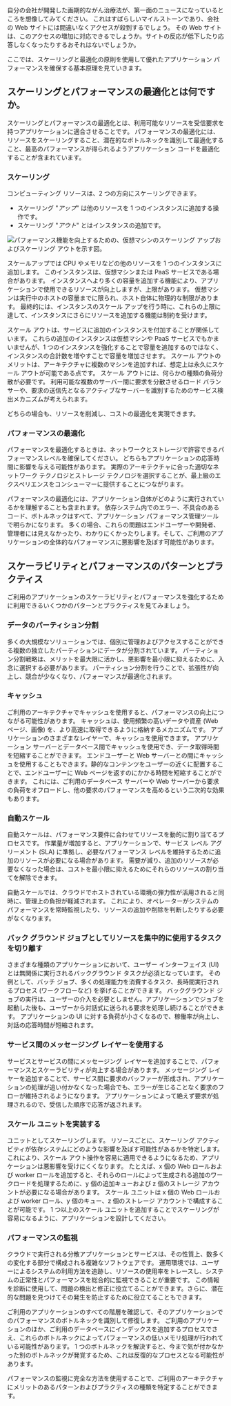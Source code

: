 自分の会社が開発した画期的ながん治療法が、第一面のニュースになっているところを想像してみてください。 これはすばらしいマイルストーンであり、会社の Web サイトには間違いなくアクセスが殺到するでしょう。 その Web サイトは、このアクセスの増加に対応できるでしょうか。サイトの反応が低下したり応答しなくなったりするおそれはないでしょうか。

ここでは、スケーリングと最適化の原則を使用して優れたアプリケーション パフォーマンスを確保する基本原理を見ていきます。

## <a name="what-is-scaling-and-performance-optimization"></a>スケーリングとパフォーマンスの最適化とは何ですか。

スケーリングとパフォーマンスの最適化とは、利用可能なリソースを受信要求を持つアプリケーションに適合させることです。 パフォーマンスの最適化には、リソースをスケーリングすること、潜在的なボトルネックを識別して最適化すること、最高のパフォーマンスが得られるようアプリケーション コードを最適化することが含まれています。

### <a name="scaling"></a>スケーリング

コンピューティング リソースは、2 つの方向にスケーリングできます。

* スケーリング "*アップ*" は他のリソースを 1 つのインスタンスに追加する操作です。
* スケーリング "*アウト*" とはインスタンスの追加です。

![パフォーマンス機能を向上するための、仮想マシンのスケーリング アップおよびスケーリング アウトを示す図。](../media/scale-up-scale-out.png)

スケールアップでは CPU やメモリなどの他のリソースを 1 つのインスタンスに追加します。 このインスタンスは、仮想マシンまたは PaaS サービスである場合があります。 インスタンスへより多くの容量を追加する機能により、アプリケーションで使用できるリソースが向上しますが、上限があります。 仮想マシンは実行中のホストの容量までに限られ、ホスト自体に物理的な制限があります。 最終的には、インスタンスのスケール アップを行う時に、これらの上限に達して、インスタンスにさらにリソースを追加する機能は制約を受けます。

スケール アウトは、サービスに追加のインスタンスを付加することが関係しています。 これらの追加のインスタンスは仮想マシンや PaaS サービスでもかまいませんが、1 つのインスタンスを強化することで容量を追加するのではなく、インスタンスの合計数を増やすことで容量を増加させます。 スケール アウトのメリットは、アーキテクチャに複数のマシンを追加すれば、想定上は永久にスケール アウトが可能である点です。 スケール アウトには、何らかの種類の負荷分散が必要です。 利用可能な複数のサーバー間に要求を分散させるロード バランサーや、要求の送信先となるアクティブなサーバーを識別するためのサービス検出メカニズムが考えられます。

どちらの場合も、リソースを削減し、コストの最適化を実現できます。

### <a name="performance-optimization"></a>パフォーマンスの最適化

パフォーマンスを最適化するときは、ネットワークとストレージで許容できるパフォーマンスレベルを確保してください。 どちらもアプリケーションの応答時間に影響を与える可能性があります。 実際のアーキテクチャに合った適切なネットワーク テクノロジとストレージ テクノロジを選択することが、最上級のエクスペリエンスをコンシューマーに提供することにつながります。

パフォーマンスの最適化には、アプリケーション自体がどのように実行されているかを理解することも含まれます。 依存システム内でのエラー、不具合のあるコード、ボトルネックはすべて、アプリケーション パフォーマンス管理ツールで明らかになります。 多くの場合、これらの問題はエンドユーザーや開発者、管理者には見えなかったり、わかりにくかったりします。そして、ご利用のアプリケーションの全体的なパフォーマンスに悪影響を及ぼす可能性があります。

## <a name="scalability-and-performance-patterns-and-practices"></a>スケーラビリティとパフォーマンスのパターンとプラクティス

ご利用のアプリケーションのスケーラビリティとパフォーマンスを強化するために利用できるいくつかのパターンとプラクティスを見てみましょう。

### <a name="data-partitioning"></a>データのパーティション分割

多くの大規模なソリューションでは、個別に管理およびアクセスすることができる複数の独立したパーティションにデータが分割されています。 パーティション分割戦略は、メリットを最大限に活かし、悪影響を最小限に抑えるために、入念に選択する必要があります。 パーティション分割を行うことで、拡張性が向上し、競合が少なくなり、パフォーマンスが最適化されます。

### <a name="caching"></a>キャッシュ

ご利用のアーキテクチャでキャッシュを使用すると、パフォーマンスの向上につながる可能性があります。 キャッシュは、使用頻繁の高いデータや資産 (Web ページ、画像) を、より高速に取得できるように格納するメカニズムです。 アプリケーションのさまざまなレイヤーで、キャッシュを使用できます。 アプリケーション サーバーとデータベース間でキャッシュを使用でき、データ取得時間を短縮することができます。 エンドユーザーと Web サーバーとの間にキャッシュを使用することもできます。静的なコンテンツをユーザーの近くに配置することで、エンドユーザーに Web ページを返すのにかかる時間を短縮することができます。 これには、ご利用のデータベース サーバーや Web サーバーから要求の負荷をオフロードし、他の要求のパフォーマンスを高めるという二次的な効果もあります。

### <a name="autoscaling"></a>自動スケール

自動スケールは、パフォーマンス要件に合わせてリソースを動的に割り当てるプロセスです。 作業量が増加すると、アプリケーションで、サービス レベル アグリーメント (SLA) に準拠し、必要なパフォーマンス レベルを維持するために追加のリソースが必要になる場合があります。 需要が減り、追加のリソースが必要なくなった場合は、コストを最小限に抑えるためにそれらのリソースの割り当てを解除できます。

自動スケールでは、クラウドでホストされている環境の弾力性が活用されると同時に、管理上の負担が軽減されます。 これにより、オペレーターがシステムのパフォーマンスを常時監視したり、リソースの追加や削除を判断したりする必要がなくなります。

### <a name="decouple-resource-intensive-tasks-as-background-jobs"></a>バック グラウンド ジョブとしてリソースを集中的に使用するタスクを切り離す

さまざまな種類のアプリケーションにおいて、ユーザー インターフェイス (UI) とは無関係に実行されるバックグラウンド タスクが必須となっています。 その例として、バッチ ジョブ、多くの処理能力を消費するタスク、長時間実行されるプロセス (ワークフローなど) を挙げることができます。 バックグラウンド ジョブの実行は、ユーザーの介入を必要としません。アプリケーションでジョブを起動した後も、ユーザーから対話式に送られる要求を処理し続けることができます。 アプリケーションの UI に対する負荷が小さくなるので、稼働率が向上し、対話の応答時間が短縮されます。

### <a name="use-a-messaging-layer-between-services"></a>サービス間のメッセージング レイヤーを使用する

サービスとサービスの間にメッセージング レイヤーを追加することで、パフォーマンスとスケーラビリティが向上する場合があります。 メッセージング レイヤーを追加することで、サービス間に要求のバッファーが形成され、アプリケーションの処理が追い付かなくなった場合でも、エラーが生じることなく要求のフローが維持されるようになります。 アプリケーションによって絶えず要求が処理されるので、受信した順序で応答が返されます。

### <a name="implement-scale-units"></a>スケール ユニットを実装する

ユニットとしてスケーリングします。 リソースごとに、スケーリング アクティビティが依存システムにどのような影響を及ぼす可能性があるかを特定します。 これにより、スケール アウト操作を容易に適用できるようになるため、アプリケーションは悪影響を受けにくくなります。 たとえば、x 個の Web ロールおよび worker ロールを追加すると、それらのロールによって生成される追加のワークロードを処理するために、y 個の追加キューおよび z 個のストレージ アカウントが必要になる場合があります。 スケール ユニットは x 個の Web ロールおよび worker ロール、y 個のキュー、z 個のストレージ アカウントで構成することが可能です。 1 つ以上のスケール ユニットを追加することでスケーリングが容易になるように、アプリケーションを設計してください。

### <a name="performance-monitoring"></a>パフォーマンスの監視

クラウドで実行される分散アプリケーションとサービスは、その性質上、数多くの変化する部分で構成される複雑なソフトウェアです。 運用環境では、ユーザーによるシステムの利用方法を追跡し、リソースの使用率をトレースし、システムの正常性とパフォーマンスを総合的に監視できることが重要です。 この情報を診断に使用して、問題の検出と修正に役立てることができます。さらに、潜在的な問題を見つけてその発生を防止するために役立てることもできます。

ご利用のアプリケーションのすべての階層を確認して、そのアプリケーションでのパフォーマンスのボトルネックを識別して修復します。 ご利用のアプリケーションのほか、ご利用のデータベースにインデックスを追加するプロセスでさえ、これらのボトルネックによってパフォーマンスの低いメモリ処理が行われている可能性があります。 1 つのボトルネックを解決すると、今まで気が付かなかった別のボトルネックが発覚するため、これは反復的なプロセスとなる可能性があります。

パフォーマンスの監視に完全な方法を使用することで、ご利用のアーキテクチャにメリットのあるパターンおよびプラクティスの種類を特定することができます。